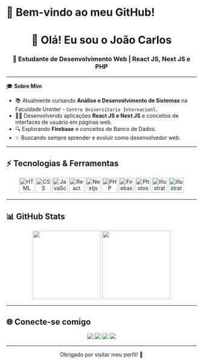 # 🌟 Bem-vindo ao meu GitHub!

### <h1 align="center">👋 Olá! Eu sou o João Carlos</h1>

<h3 align="center">🚀 Estudante de Desenvolvimento Web | React JS, Next JS e PHP</h3>

---

🎓 **Sobre Mim**

- 📚 Atualmente cursando **Análise e Desenvolvimento de Sistemas** na Faculdade Uninter - ``Centro Universitario Internacionl.``
- 👨‍💻 Desenvolvendo aplicações **React JS e Next JS** e conceitos de interfaces de usuário em páginas web.
- 🔍 Explorando **Firebase** e conceitos de Banco de Dados.
- ✨ Buscando sempre aprender e evoluir como desenvolvedor web.

---

## ⚡ Tecnologias & Ferramentas

<div align="center">
  <img src="https://skillicons.dev/icons?i=html" alt="HTML" width="40" height="40" />
  <img src="https://skillicons.dev/icons?i=css" alt="CSS" width="40" height="40" />
  <img src="https://skillicons.dev/icons?i=javascript" alt="JavaScript" width="40" height="40" />
  <img src="https://skillicons.dev/icons?i=react" alt="React" width="40" height="40" />
  <img src="https://skillicons.dev/icons?i=nextjs" alt="Nextjs" width="40" height="40" />
  <img src="https://skillicons.dev/icons?i=php" alt="PHP" width="40" height="40" />
  <img src="https://skillicons.dev/icons?i=firebase" alt="Firebase" width="40" height="40" />
  <img src="https://skillicons.dev/icons?i=photoshop" alt="Photoshop" width="40" height="40" />
  <img src="https://skillicons.dev/icons?i=illustrator" alt="Illustrator" width="40" height="40" />
  <img src="https://skillicons.dev/icons?i=tailwindcss" alt="Illustrator" width="40" height="40" />
</div>

---

## 📊 GitHub Stats

<div align="center">
  <img height="180em" src="https://github-readme-stats.vercel.app/api?username=jaummdev&show_icons=true&theme=radical&include_all_commits=true&count_private=true" />
  <img height="180em" src="https://github-readme-stats.vercel.app/api/top-langs/?username=jaummdev&layout=compact&langs_count=7&theme=radical" />
</div>

---

## 🌐 Conecte-se comigo

<div align="center">
  <a href="https://www.linkedin.com/in/jaummdev" target="_blank"><img src="https://img.shields.io/badge/-LinkedIn-%230077B5?style=for-the-badge&logo=linkedin&logoColor=white" target="_blank"></a>
  <a href="https://instagram.com/jaumm.c" target="_blank"><img src="https://img.shields.io/badge/-Instagram-%23E4405F?style=for-the-badge&logo=instagram&logoColor=white" target="_blank"></a>
  <a href="mailto:joaocarlosbdesena@gmail.com"><img src="https://img.shields.io/badge/-Gmail-%23D14836?style=for-the-badge&logo=gmail&logoColor=white" target="_blank"></a>
  <a href="https://jaummdev.com.br"><img src="https://img.shields.io/badge/-WebSite-%235247B5?style=for-the-badge&logo=icloud&logoColor=white" target="_blank"></a>
</div>

---

<p align="center">
  Obrigado por visitar meu perfil! 🌟
</p>
